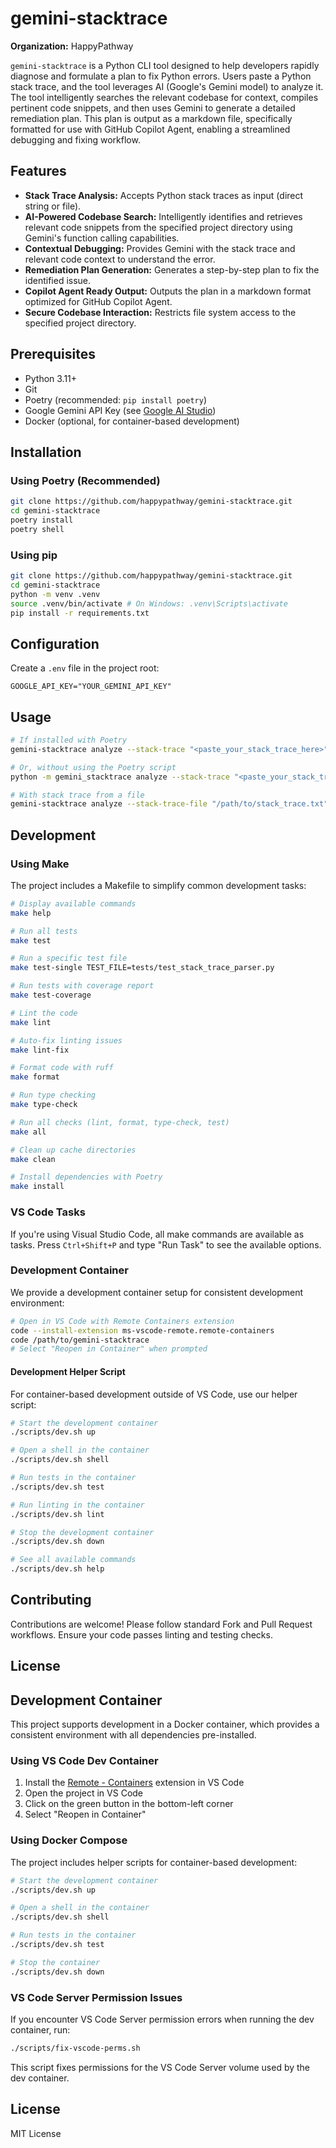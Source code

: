 # gemini-stacktrace

**Organization:** HappyPathway

`gemini-stacktrace` is a Python CLI tool designed to help developers rapidly diagnose and formulate a plan to fix Python errors. Users paste a Python stack trace, and the tool leverages AI (Google's Gemini model) to analyze it. The tool intelligently searches the relevant codebase for context, compiles pertinent code snippets, and then uses Gemini to generate a detailed remediation plan. This plan is output as a markdown file, specifically formatted for use with GitHub Copilot Agent, enabling a streamlined debugging and fixing workflow.

## Features

* **Stack Trace Analysis:** Accepts Python stack traces as input (direct string or file).
* **AI-Powered Codebase Search:** Intelligently identifies and retrieves relevant code snippets from the specified project directory using Gemini's function calling capabilities.
* **Contextual Debugging:** Provides Gemini with the stack trace and relevant code context to understand the error.
* **Remediation Plan Generation:** Generates a step-by-step plan to fix the identified issue.
* **Copilot Agent Ready Output:** Outputs the plan in a markdown format optimized for GitHub Copilot Agent.
* **Secure Codebase Interaction:** Restricts file system access to the specified project directory.

## Prerequisites

* Python 3.11+
* Git
* Poetry (recommended: `pip install poetry`)
* Google Gemini API Key (see [Google AI Studio](https://ai.google.dev/))
* Docker (optional, for container-based development)

## Installation

### Using Poetry (Recommended)

```bash
git clone https://github.com/happypathway/gemini-stacktrace.git
cd gemini-stacktrace
poetry install
poetry shell
```

### Using pip

```bash
git clone https://github.com/happypathway/gemini-stacktrace.git
cd gemini-stacktrace
python -m venv .venv
source .venv/bin/activate # On Windows: .venv\Scripts\activate
pip install -r requirements.txt
```

## Configuration

Create a `.env` file in the project root:

```
GOOGLE_API_KEY="YOUR_GEMINI_API_KEY"
```

## Usage

```bash
# If installed with Poetry
gemini-stacktrace analyze --stack-trace "<paste_your_stack_trace_here>" --project-dir "/path/to/your/codebase" --output-file "remediation_plan.md"

# Or, without using the Poetry script
python -m gemini_stacktrace analyze --stack-trace "<paste_your_stack_trace_here>" --project-dir "/path/to/your/codebase" --output-file "remediation_plan.md"

# With stack trace from a file
gemini-stacktrace analyze --stack-trace-file "/path/to/stack_trace.txt" --project-dir "/path/to/your/codebase" --output-file "remediation_plan.md"
```

## Development

### Using Make

The project includes a Makefile to simplify common development tasks:

```bash
# Display available commands
make help

# Run all tests
make test

# Run a specific test file
make test-single TEST_FILE=tests/test_stack_trace_parser.py

# Run tests with coverage report
make test-coverage

# Lint the code
make lint

# Auto-fix linting issues
make lint-fix

# Format code with ruff
make format

# Run type checking
make type-check

# Run all checks (lint, format, type-check, test)
make all

# Clean up cache directories
make clean

# Install dependencies with Poetry
make install
```

### VS Code Tasks

If you're using Visual Studio Code, all make commands are available as tasks. Press `Ctrl+Shift+P` and type "Run Task" to see the available options.

### Development Container

We provide a development container setup for consistent development environment:

```bash
# Open in VS Code with Remote Containers extension
code --install-extension ms-vscode-remote.remote-containers
code /path/to/gemini-stacktrace
# Select "Reopen in Container" when prompted
```

#### Development Helper Script

For container-based development outside of VS Code, use our helper script:

```bash
# Start the development container
./scripts/dev.sh up

# Open a shell in the container
./scripts/dev.sh shell

# Run tests in the container
./scripts/dev.sh test

# Run linting in the container
./scripts/dev.sh lint

# Stop the development container
./scripts/dev.sh down

# See all available commands
./scripts/dev.sh help
```

## Contributing

Contributions are welcome! Please follow standard Fork and Pull Request workflows. Ensure your code passes linting and testing checks.

## License

## Development Container

This project supports development in a Docker container, which provides a consistent environment with all dependencies pre-installed.

### Using VS Code Dev Container

1. Install the [Remote - Containers](https://marketplace.visualstudio.com/items?itemName=ms-vscode-remote.remote-containers) extension in VS Code
2. Open the project in VS Code
3. Click on the green button in the bottom-left corner
4. Select "Reopen in Container"

### Using Docker Compose

The project includes helper scripts for container-based development:

```bash
# Start the development container
./scripts/dev.sh up

# Open a shell in the container
./scripts/dev.sh shell

# Run tests in the container
./scripts/dev.sh test

# Stop the container
./scripts/dev.sh down
```

### VS Code Server Permission Issues

If you encounter VS Code Server permission errors when running the dev container, run:

```bash
./scripts/fix-vscode-perms.sh
```

This script fixes permissions for the VS Code Server volume used by the dev container.

## License

MIT License
